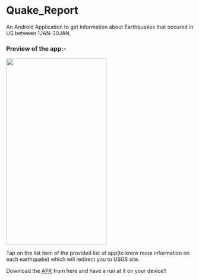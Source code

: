 # Quake_Report

An Android Application to get information about Earthquakes that occured in US between 1JAN-30JAN.

### Preview of the app:-

<img src="https://user-images.githubusercontent.com/66427936/119454222-f0843c80-bd55-11eb-87c2-6e0eb7336f7f.jpeg" width="270" height="500">

Tap on the list item of the provided list of app(to know more information on each earthquake) which will redirect you to USGS site. 

Download the [APK](https://github.com/mitali-1703/Quake_Report/releases/download/v1/quake.apk) from here and have a run at it on your device!!
